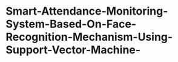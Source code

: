 # Smart-Attendance-Monitoring-System-Based-On-Face-Recognition-Mechanism-Using-Support-Vector-Machine-